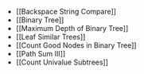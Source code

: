 - [[Backspace String Compare]]
- [[Binary Tree]]
- [[Maximum Depth of Binary Tree]]
- [[Leaf Similar Trees]]
- [[Count Good Nodes in Binary Tree]]
- [[Path Sum III]]
- [[Count Univalue Subtrees]]